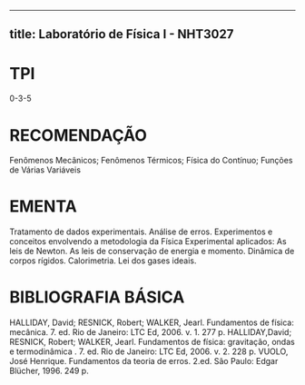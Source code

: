 
---
title: Laboratório de Física I - NHT3027 
---

# TPI

0-3-5

# RECOMENDAÇÃO

Fenômenos Mecânicos; Fenômenos Térmicos; Física do Contínuo; Funções de Várias Variáveis

# EMENTA

Tratamento de dados experimentais. Análise de erros. Experimentos e conceitos envolvendo a metodologia da Física Experimental aplicados: As leis de Newton. As leis de conservação de energia e momento. Dinâmica de corpos rígidos. Calorimetria. Lei dos gases ideais.

# BIBLIOGRAFIA BÁSICA

HALLIDAY, David; RESNICK, Robert; WALKER, Jearl. Fundamentos de física: mecânica. 7. ed. Rio de Janeiro: LTC Ed, 2006. v. 1. 277 p.
HALLIDAY,David; RESNICK, Robert; WALKER, Jearl. Fundamentos de física: gravitação, ondas e termodinâmica . 7. ed. Rio de Janeiro: LTC Ed, 2006. v. 2. 228 p.
VUOLO, José Henrique. Fundamentos da teoria de erros. 2.ed. São Paulo: Edgar Blücher, 1996. 249 p.
        